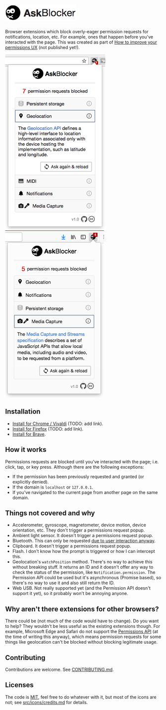 # ![AskBlocker](docs/askBlocker.png)

Browser extensions which block overly-eager permission requests for notifications, location, etc. For example, ones that happen before you've interacted with the page. This was created as part of [How to improve your permissions UX](https://adamlynch.com/improve-permissions-ux) (not published yet!).

![A screenshot of the Chrome extension](docs/chrome-screenshot.png) ![A screenshot of the Firefox add-on](docs/firefox-screenshot.png)

## Installation

- [Install for Chrome / Vivaldi](TODO) (TODO: add link).
- [Install for Firefox](TODO) (TODO: add link).
- [Install for Brave](https://github.com/brave/browser-laptop/wiki/Developer-Notes-on-Installing-or-Updating-Extensions).


## How it works

Permissions requests are blocked until you've interacted with the page; i.e. click, tap, or key press. Although there are the following exceptions:

- If the permission has been previously requested and granted (or explicitly denied).
- If the domain is `localhost` or `127.0.0.1`.
- If you've navigated to the current page from another page on the same domain.


## Things not covered and why

 - Accelerometer, gyroscope, magnetometer, device motion, device orientation, etc. They don't trigger a permissions request popup.
 - Ambient light sensor. It doesn't trigger a permissions request popup.
 - Bluetooth. This can only be requested [due to user interaction anyway](https://webbluetoothcg.github.io/web-bluetooth/#requestDevice-user-gesture).
 - Clipboard. It doesn't trigger a permissions request popup.
 - Flash. I don't know how the prompt is triggered or how I can intercept this.
 - Geolocation's `watchPosition` method. There's no way to achieve this without breaking stuff. It returns an ID and it doesn't offer any way to check the status of the permission, like `Notification.permission`. The Permission API could be used but it's asynchronous (Promise based), so there's no way to use it and also still return the ID. 
 - Web USB. Not really supported yet (and the Permission API doesn't support it yet), so it probably won't be annoying anyone.


## Why aren't there extensions for other browsers?

There could be (not much of the code would have to change). Do you want to help? They wouldn't be less useful as the existing extensions though. For example, Microsoft Edge and Safari do not support the [Permissions API](https://w3c.github.io/permissions/) (at the time of writing this anyway), which means permission requests for some things like geolocation can't be blocked without blocking legitimate usage.


## Contributing

Contributions are welcome. See [CONTRIBUTING.md](CONTRIBUTING.md).


## Licenses

The code is [MIT](LICENSE), feel free to do whatever with it, but most of the icons are not; see [src/icons/credits.md](src/icons/credits.md) for details.